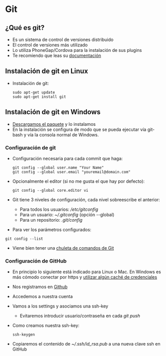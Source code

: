 # Git



## ¿Qué es git?
- Es un sistema de control de versiones distribuido
- El control de versiones más utilizado
- Lo utiliza PhoneGap/Cordova para la instalación de sus plugins
- Te recomiendo que leas su [documentación](https://git-scm.com/book/es/v1)


## Instalación de git en Linux

* Instalación de git:

  ```
  sudo apt-get update
  sudo apt-get install git
  ```


## Instalación de git en Windows

- [Descargamos el paquete](https://git-scm.com/download/win) y lo instalamos
- En la instalación se configura de modo que se pueda ejecutar vía git-bash y vía la consola normal de Windows.


### Configuración de git

* Configuración necesaria para cada commit que haga:

  ```
  git config --global user.name "Your Name"
  git config --global user.email "youremail@domain.com"
  ```
* Opcionalmente el editor \(si no me gusta el que hay por defecto\):

  ```
  git config --global core.editor vi
  ```


* Git tiene 3 niveles de configuración, cada nivel sobreescribe el anterior:

  * Para todos los usuarios: _/etc/gitconfig_
  * Para un usuario: _~/.gitconfig_  \(opción --global\)
  * Para un repositorio: _.git/config_ 


* Para ver los parámetros configurados:

```
git config --list
```

* Viene bien tener una [chuleta de comandos de Git](https://services.github.com/kit/downloads/github-git-cheat-sheet.pdf)



### Configuración de GitHub
* En principio lo siguiente está indicado para Linux o Mac. En Windows es más cómodo conectar por https y [utilizar algún caché de credenciales](https://help.github.com/articles/caching-your-github-password-in-git/#platform-windows)
* Nos registramos en [Github](https://github.com/) 


* Accedemos a nuestra cuenta
* Vamos a los settings y asociamos una ssh-key

  * Evitaremos introducir usuario/contraseña en cada _git push_

* Como creamos nuestra ssh-key:

  ```
  ssh-keygen
  ```

* Copiaremos el contenido de _~/.ssh/id\_rsa.pub_ a una nueva clave ssh en GitHub

